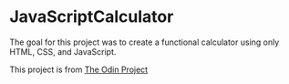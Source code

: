 # JavaScriptCalculator

The goal for this project was to create a functional calculator using only HTML, CSS, and JavaScript.

This project is from [The Odin Project](https://www.theodinproject.com)

